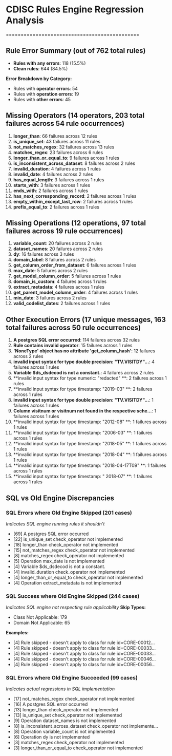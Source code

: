 # CDISC Rules Engine Regression Analysis
=============================================

## Rule Error Summary (out of 762 total rules)

- **Rules with any errors**: 118 (15.5%)
- **Clean rules**: 644 (84.5%)

**Error Breakdown by Category:**
- Rules with **operator errors**: 54
- Rules with **operation errors**: 19
- Rules with **other errors**: 45

## Missing Operators (14 operators, 203 total failures across 54 rule occurrences)

 1. **longer_than**: 66 failures across 12 rules
 2. **is_unique_set**: 43 failures across 11 rules
 3. **not_matches_regex**: 32 failures across 13 rules
 4. **matches_regex**: 23 failures across 6 rules
 5. **longer_than_or_equal_to**: 9 failures across 1 rules
 6. **is_inconsistent_across_dataset**: 8 failures across 2 rules
 7. **invalid_duration**: 4 failures across 1 rules
 8. **invalid_date**: 4 failures across 2 rules
 9. **has_equal_length**: 3 failures across 1 rules
10. **starts_with**: 3 failures across 1 rules
11. **ends_with**: 2 failures across 1 rules
12. **has_next_corresponding_record**: 2 failures across 1 rules
13. **empty_within_except_last_row**: 2 failures across 1 rules
14. **prefix_equal_to**: 2 failures across 1 rules

## Missing Operations (12 operations, 97 total failures across 19 rule occurrences)

 1. **variable_count**: 20 failures across 2 rules
 2. **dataset_names**: 20 failures across 2 rules
 3. **dy**: 16 failures across 3 rules
 4. **domain_label**: 8 failures across 2 rules
 5. **get_column_order_from_dataset**: 6 failures across 1 rules
 6. **max_date**: 5 failures across 2 rules
 7. **get_model_column_order**: 5 failures across 1 rules
 8. **domain_is_custom**: 4 failures across 1 rules
 9. **extract_metadata**: 4 failures across 1 rules
10. **get_parent_model_column_order**: 4 failures across 1 rules
11. **min_date**: 3 failures across 2 rules
12. **valid_codelist_dates**: 2 failures across 1 rules
## Other Execution Errors (17 unique messages, 163 total failures across 50 rule occurrences)

 1. **A postgres SQL error occurred**: 114 failures across 32 rules
 2. **Rule contains invalid operator**: 15 failures across 1 rules
 3. **'NoneType' object has no attribute 'get_column_hash'**: 12 failures across 2 rules
 4. **invalid input syntax for type double precision: "TV.VISITDY"...**: 4 failures across 1 rules
 5. **Variable $ds_dsdecod is not a constant.**: 4 failures across 2 rules
 6. **invalid input syntax for type numeric: "redacted"
**: 2 failures across 1 rules
 7. **invalid input syntax for type timestamp: "2019-03"
**: 2 failures across 1 rules
 8. **invalid input syntax for type double precision: "TV.VISITDY"...**: 1 failures across 1 rules
 9. **Column visitnum or visitnum not found in the respective sche...**: 1 failures across 1 rules
10. **invalid input syntax for type timestamp: "2012-08"
**: 1 failures across 1 rules
11. **invalid input syntax for type timestamp: "2006-03"
**: 1 failures across 1 rules
12. **invalid input syntax for type timestamp: "2018-05"
**: 1 failures across 1 rules
13. **invalid input syntax for type timestamp: "2018-04"
**: 1 failures across 1 rules
14. **invalid input syntax for type timestamp: "2018-04-17T09"
**: 1 failures across 1 rules
15. **invalid input syntax for type timestamp: "	2018-07"
**: 1 failures across 1 rules

## SQL vs Old Engine Discrepancies

### SQL Errors where Old Engine Skipped (201 cases)
*Indicates SQL engine running rules it shouldn't*
- [69] A postgres SQL error occurred
- [22] is_unique_set check_operator not implemented
- [18] longer_than check_operator not implemented
- [15] not_matches_regex check_operator not implemented
- [8] matches_regex check_operator not implemented
- [5] Operation max_date is not implemented
- [4] Variable $ds_dsdecod is not a constant.
- [4] invalid_duration check_operator not implemented
- [4] longer_than_or_equal_to check_operator not implemented
- [4] Operation extract_metadata is not implemented

### SQL Success where Old Engine Skipped (244 cases)
*Indicates SQL engine not respecting rule applicability*
**Skip Types:**
- Class Not Applicable: 179
- Domain Not Applicable: 65

**Examples:**
- [4] Rule skipped - doesn't apply to class for rule id=CORE-00012...
- [4] Rule skipped - doesn't apply to class for rule id=CORE-00033...
- [4] Rule skipped - doesn't apply to class for rule id=CORE-00033...
- [4] Rule skipped - doesn't apply to class for rule id=CORE-00046...
- [4] Rule skipped - doesn't apply to class for rule id=CORE-00056...

### SQL Errors where Old Engine Succeeded (99 cases)
*Indicates actual regressions in SQL implementation*
- [17] not_matches_regex check_operator not implemented
- [16] A postgres SQL error occurred
- [13] longer_than check_operator not implemented
- [13] is_unique_set check_operator not implemented
- [9] Operation dataset_names is not implemented
- [8] is_inconsistent_across_dataset check_operator not implemente...
- [8] Operation variable_count is not implemented
- [6] Operation dy is not implemented
- [3] matches_regex check_operator not implemented
- [3] longer_than_or_equal_to check_operator not implemented

